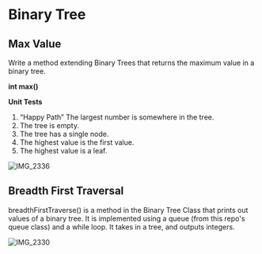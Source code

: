 # Binary Tree

## Max Value

Write a method extending Binary Trees that returns the maximum value in a binary tree.

**int max()**

**Unit Tests**

 1. “Happy Path” The largest number is somewhere in the tree.
 2. The tree is empty.
 3. The tree has a single node.
 4. The highest value is the first value.
 5. The highest value is a leaf.

![IMG_2336](https://user-images.githubusercontent.com/108303424/202878787-3e423d3d-14c6-40a0-b549-6879bf6ed47a.jpg)


## Breadth First Traversal

breadthFirstTraverse() is a method in the Binary Tree Class that prints out values of a binary tree. It is implemented using a queue (from this repo's queue class) and a while loop. It takes in a tree, and outputs integers.



![IMG_2330](https://user-images.githubusercontent.com/108303424/202107821-70ca9f96-28ae-4ecd-85ce-83a5d5dd5200.jpg)
